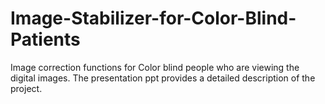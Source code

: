 # Image-Stabilizer-for-Color-Blind-Patients
Image correction functions for Color blind people who are viewing the digital images. The presentation ppt provides a detailed description of the project.
